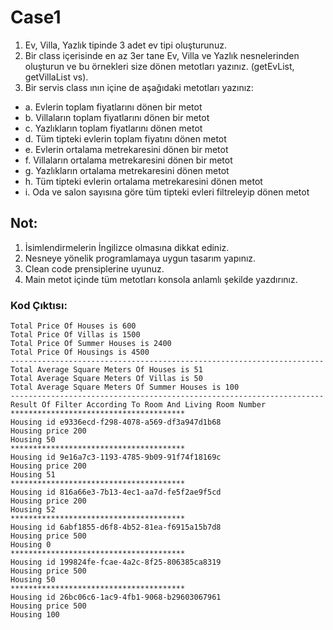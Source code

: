 # Case1

1. Ev, Villa, Yazlık tipinde 3 adet ev tipi oluşturunuz.
2. Bir class içerisinde en az 3er tane Ev, Villa ve Yazlık nesnelerinden oluşturun ve bu örnekleri size
dönen metotları yazınız. (getEvList, getVillaList vs).
3. Bir servis class ının içine de aşağıdaki metotları yazınız:
- a. Evlerin toplam fiyatlarını dönen bir metot
- b. Villaların toplam fiyatlarını dönen bir metot
- c. Yazlıkların toplam fiyatlarını dönen metot
- d. Tüm tipteki evlerin toplam fiyatını dönen metot
- e. Evlerin ortalama metrekaresini dönen bir metot
- f. Villaların ortalama metrekaresini dönen bir metot
- g. Yazlıkların ortalama metrekaresini dönen metot
- h. Tüm tipteki evlerin ortalama metrekaresini dönen metot
- i. Oda ve salon sayısına göre tüm tipteki evleri filtreleyip dönen metot

## Not:

1. İsimlendirmelerin İngilizce olmasına dikkat ediniz.
2. Nesneye yönelik programlamaya uygun tasarım yapınız.
3. Clean code prensiplerine uyunuz.
4. Main metot içinde tüm metotları konsola anlamlı şekilde yazdırınız. 


### Kod Çıktısı:

````
Total Price Of Houses is 600
Total Price Of Villas is 1500
Total Price Of Summer Houses is 2400
Total Price Of Housings is 4500
----------------------------------------------------------------------
Total Average Square Meters Of Houses is 51
Total Average Square Meters Of Villas is 50
Total Average Square Meters Of Summer Houses is 100
----------------------------------------------------------------------
Result Of Filter According To Room And Living Room Number
***************************************
Housing id e9336ecd-f298-4078-a569-df3a947d1b68
Housing price 200
Housing 50
***************************************
Housing id 9e16a7c3-1193-4785-9b09-91f74f18169c
Housing price 200
Housing 51
***************************************
Housing id 816a66e3-7b13-4ec1-aa7d-fe5f2ae9f5cd
Housing price 200
Housing 52
***************************************
Housing id 6abf1855-d6f8-4b52-81ea-f6915a15b7d8
Housing price 500
Housing 0
***************************************
Housing id 199824fe-fcae-4a2c-8f25-806385ca8319
Housing price 500
Housing 50
***************************************
Housing id 26bc06c6-1ac9-4fb1-9068-b29603067961
Housing price 500
Housing 100
````